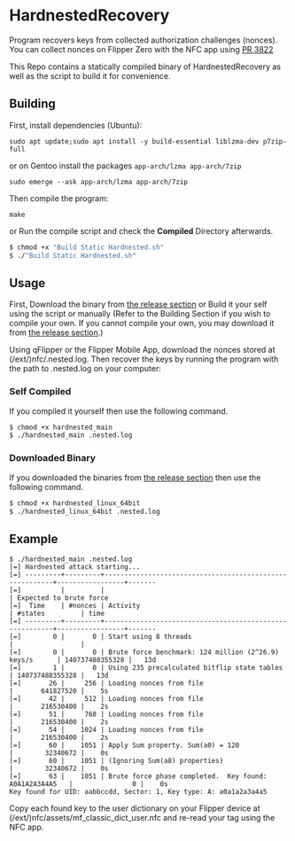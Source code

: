 # HardnestedRecovery

Program recovers keys from collected authorization challenges (nonces).
You can collect nonces on Flipper Zero with the NFC app using [PR 3822](https://github.com/flipperdevices/flipperzero-firmware/pull/3822)

This Repo contains a statically compiled binary of HardnestedRecovery as well as the script to build it for convenience.


## Building

First, install dependencies (Ubuntu):

`sudo apt update;sudo apt install -y build-essential liblzma-dev p7zip-full`

or on Gentoo install the packages `app-arch/lzma app-arch/7zip`

`sudo emerge --ask app-arch/lzma app-arch/7zip`

Then compile the program:

`make`

or Run the compile script and check the **Compiled** Directory afterwards.

```bash
$ chmod +x "Build Static Hardnested.sh"
$ ./"Build Static Hardnested.sh"
```

## Usage

First, Download the binary from [the release section](https://github.com/GhostNaix/HardnestedRecovery/releases) or Build it your self using the script or manually (Refer to the Building Section if you wish to compile your own. If you cannot compile your own, you may download it from [the release section](https://github.com/GhostNaix/HardnestedRecovery/releases).)

Using qFlipper or the Flipper Mobile App, download the nonces stored at (/ext/)nfc/.nested.log. Then recover the keys by running the program with the path to .nested.log on your computer:

### Self Compiled
If you compiled it yourself then use the following command.

```bash
$ chmod +x hardnested_main
$ ./hardnested_main .nested.log
```

### Downloaded Binary
If you downloaded the binaries from [the release section](https://github.com/GhostNaix/HardnestedRecovery/releases) then use the following command.

```bash
$ chmod +x hardnested_linux_64bit
$ ./hardnested_linux_64bit .nested.log
```

## Example


```
$ ./hardnested_main .nested.log
[=] Hardnested attack starting...
[=] ---------+---------+---------------------------------------------------------+-----------------+-------
[=]          |         |                                                         | Expected to brute force
[=]  Time    | #nonces | Activity                                                | #states         | time
[=] ---------+---------+---------------------------------------------------------+-----------------+-------
[=]        0 |       0 | Start using 8 threads                                   |                 |
[=]        0 |       0 | Brute force benchmark: 124 million (2^26.9) keys/s      | 140737488355328 |   13d
[=]        1 |       0 | Using 235 precalculated bitflip state tables            | 140737488355328 |   13d
[=]       26 |     256 | Loading nonces from file                                |       641827520 |    5s
[=]       42 |     512 | Loading nonces from file                                |       216530400 |    2s
[=]       51 |     768 | Loading nonces from file                                |       216530400 |    2s
[=]       54 |    1024 | Loading nonces from file                                |       216530400 |    2s
[=]       60 |    1051 | Apply Sum property. Sum(a0) = 120                       |        32340672 |    0s
[=]       60 |    1051 | (Ignoring Sum(a8) properties)                           |        32340672 |    0s
[=]       63 |    1051 | Brute force phase completed.  Key found: A0A1A2A3A4A5   |               0 |    0s
Key found for UID: aabbccdd, Sector: 1, Key type: A: a0a1a2a3a4a5
```

Copy each found key to the user dictionary on your Flipper device at (/ext/)nfc/assets/mf_classic_dict_user.nfc and re-read your tag using the NFC app.
